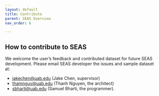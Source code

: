 ```yaml
---
layout: default
title: Contribute
parent: SEAS Overview
nav_order: 6

---
```


## How to contribute to SEAS

We welcome the user’s feedback and contributed dataset for future SEAS development. Please email SEAS developer the issues and sample dataset at:
- [jakechen@uab.edu](mailto:jakechen@uab.edu) (Jake Chen, supervisor)
- [thamnguy@uab.edu](mailto:thamnguy@uab.edu) (Thanh Nguyen, the architect)
- [sbharti@uab.edu](mailto:sbharti@uab.edu) (Samuel Bharti, the programmer).

